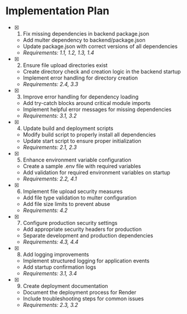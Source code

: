 # Implementation Plan

- [x] 1. Fix missing dependencies in backend package.json


  - Add multer dependency to backend/package.json
  - Update package.json with correct versions of all dependencies
  - _Requirements: 1.1, 1.2, 1.3, 1.4_

- [x] 2. Ensure file upload directories exist


  - Create directory check and creation logic in the backend startup
  - Implement error handling for directory creation
  - _Requirements: 2.4, 3.3_

- [x] 3. Improve error handling for dependency loading


  - Add try-catch blocks around critical module imports
  - Implement helpful error messages for missing dependencies
  - _Requirements: 3.1, 3.2_

- [x] 4. Update build and deployment scripts


  - Modify build script to properly install all dependencies
  - Update start script to ensure proper initialization
  - _Requirements: 2.1, 2.3_

- [x] 5. Enhance environment variable configuration


  - Create a sample .env file with required variables
  - Add validation for required environment variables on startup
  - _Requirements: 2.2, 4.1_

- [x] 6. Implement file upload security measures


  - Add file type validation to multer configuration
  - Add file size limits to prevent abuse
  - _Requirements: 4.2_

- [x] 7. Configure production security settings


  - Add appropriate security headers for production
  - Separate development and production dependencies
  - _Requirements: 4.3, 4.4_

- [x] 8. Add logging improvements


  - Implement structured logging for application events
  - Add startup confirmation logs
  - _Requirements: 3.1, 3.4_

- [x] 9. Create deployment documentation



  - Document the deployment process for Render
  - Include troubleshooting steps for common issues
  - _Requirements: 2.3, 3.2_